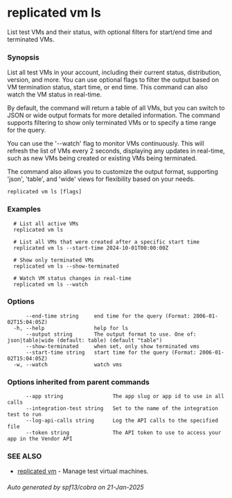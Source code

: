 # replicated vm ls

List test VMs and their status, with optional filters for start/end time and terminated VMs.

### Synopsis

List all test VMs in your account, including their current status, distribution, version, and more. You can use optional flags to filter the output based on VM termination status, start time, or end time. This command can also watch the VM status in real-time.

By default, the command will return a table of all VMs, but you can switch to JSON or wide output formats for more detailed information. The command supports filtering to show only terminated VMs or to specify a time range for the query.

You can use the '--watch' flag to monitor VMs continuously. This will refresh the list of VMs every 2 seconds, displaying any updates in real-time, such as new VMs being created or existing VMs being terminated.

The command also allows you to customize the output format, supporting 'json', 'table', and 'wide' views for flexibility based on your needs.

```
replicated vm ls [flags]
```

### Examples

```
  # List all active VMs
  replicated vm ls

  # List all VMs that were created after a specific start time
  replicated vm ls --start-time 2024-10-01T00:00:00Z

  # Show only terminated VMs
  replicated vm ls --show-terminated

  # Watch VM status changes in real-time
  replicated vm ls --watch
```

### Options

```
      --end-time string     end time for the query (Format: 2006-01-02T15:04:05Z)
  -h, --help                help for ls
      --output string       The output format to use. One of: json|table|wide (default: table) (default "table")
      --show-terminated     when set, only show terminated vms
      --start-time string   start time for the query (Format: 2006-01-02T15:04:05Z)
  -w, --watch               watch vms
```

### Options inherited from parent commands

```
      --app string                The app slug or app id to use in all calls
      --integration-test string   Set to the name of the integration test to run
      --log-api-calls string      Log the API calls to the specified file
      --token string              The API token to use to access your app in the Vendor API
```

### SEE ALSO

* [replicated vm](replicated_vm.md)	 - Manage test virtual machines.

###### Auto generated by spf13/cobra on 21-Jan-2025

